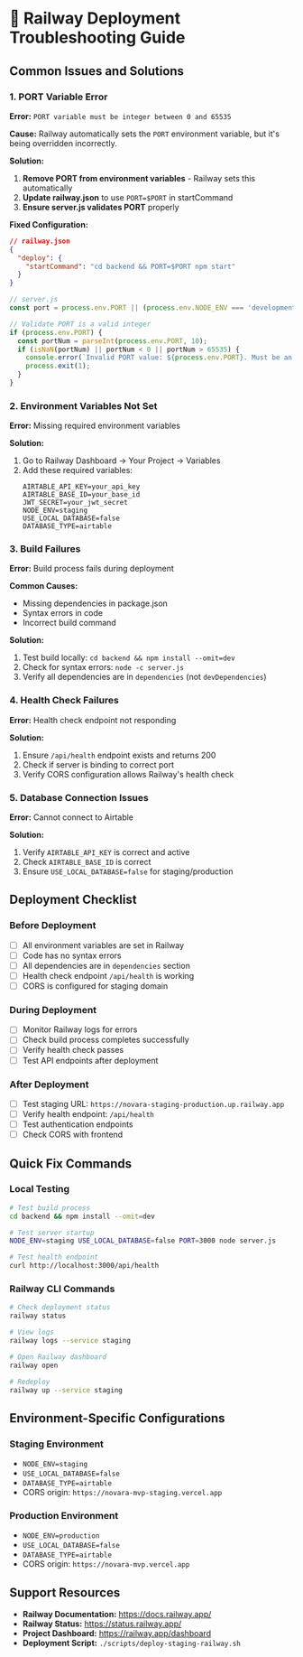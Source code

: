 # 🚂 Railway Deployment Troubleshooting Guide

## Common Issues and Solutions

### 1. PORT Variable Error
**Error:** `PORT variable must be integer between 0 and 65535`

**Cause:** Railway automatically sets the `PORT` environment variable, but it's being overridden incorrectly.

**Solution:**
1. **Remove PORT from environment variables** - Railway sets this automatically
2. **Update railway.json** to use `PORT=$PORT` in startCommand
3. **Ensure server.js validates PORT** properly

**Fixed Configuration:**
```json
// railway.json
{
  "deploy": {
    "startCommand": "cd backend && PORT=$PORT npm start"
  }
}
```

```javascript
// server.js
const port = process.env.PORT || (process.env.NODE_ENV === 'development' ? 3002 : 3000);

// Validate PORT is a valid integer
if (process.env.PORT) {
  const portNum = parseInt(process.env.PORT, 10);
  if (isNaN(portNum) || portNum < 0 || portNum > 65535) {
    console.error(`Invalid PORT value: ${process.env.PORT}. Must be an integer between 0 and 65535.`);
    process.exit(1);
  }
}
```

### 2. Environment Variables Not Set
**Error:** Missing required environment variables

**Solution:**
1. Go to Railway Dashboard → Your Project → Variables
2. Add these required variables:
   ```
   AIRTABLE_API_KEY=your_api_key
   AIRTABLE_BASE_ID=your_base_id
   JWT_SECRET=your_jwt_secret
   NODE_ENV=staging
   USE_LOCAL_DATABASE=false
   DATABASE_TYPE=airtable
   ```

### 3. Build Failures
**Error:** Build process fails during deployment

**Common Causes:**
- Missing dependencies in package.json
- Syntax errors in code
- Incorrect build command

**Solution:**
1. Test build locally: `cd backend && npm install --omit=dev`
2. Check for syntax errors: `node -c server.js`
3. Verify all dependencies are in `dependencies` (not `devDependencies`)

### 4. Health Check Failures
**Error:** Health check endpoint not responding

**Solution:**
1. Ensure `/api/health` endpoint exists and returns 200
2. Check if server is binding to correct port
3. Verify CORS configuration allows Railway's health check

### 5. Database Connection Issues
**Error:** Cannot connect to Airtable

**Solution:**
1. Verify `AIRTABLE_API_KEY` is correct and active
2. Check `AIRTABLE_BASE_ID` is correct
3. Ensure `USE_LOCAL_DATABASE=false` for staging/production

## Deployment Checklist

### Before Deployment
- [ ] All environment variables are set in Railway
- [ ] Code has no syntax errors
- [ ] All dependencies are in `dependencies` section
- [ ] Health check endpoint `/api/health` is working
- [ ] CORS is configured for staging domain

### During Deployment
- [ ] Monitor Railway logs for errors
- [ ] Check build process completes successfully
- [ ] Verify health check passes
- [ ] Test API endpoints after deployment

### After Deployment
- [ ] Test staging URL: `https://novara-staging-production.up.railway.app`
- [ ] Verify health endpoint: `/api/health`
- [ ] Test authentication endpoints
- [ ] Check CORS with frontend

## Quick Fix Commands

### Local Testing
```bash
# Test build process
cd backend && npm install --omit=dev

# Test server startup
NODE_ENV=staging USE_LOCAL_DATABASE=false PORT=3000 node server.js

# Test health endpoint
curl http://localhost:3000/api/health
```

### Railway CLI Commands
```bash
# Check deployment status
railway status

# View logs
railway logs --service staging

# Open Railway dashboard
railway open

# Redeploy
railway up --service staging
```

## Environment-Specific Configurations

### Staging Environment
- `NODE_ENV=staging`
- `USE_LOCAL_DATABASE=false`
- `DATABASE_TYPE=airtable`
- CORS origin: `https://novara-mvp-staging.vercel.app`

### Production Environment
- `NODE_ENV=production`
- `USE_LOCAL_DATABASE=false`
- `DATABASE_TYPE=airtable`
- CORS origin: `https://novara-mvp.vercel.app`

## Support Resources

- **Railway Documentation:** https://docs.railway.app/
- **Railway Status:** https://status.railway.app/
- **Project Dashboard:** https://railway.app/dashboard
- **Deployment Script:** `./scripts/deploy-staging-railway.sh` 